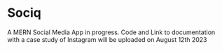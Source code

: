 # Sociq
A MERN Social Media App in progress. Code and Link to documentation with a case study of Instagram will be uploaded on August 12th 2023
